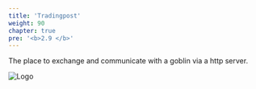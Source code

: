 ```yaml
---
title: 'Tradingpost'
weight: 90
chapter: true
pre: '<b>2.9 </b>'
---
```


The place to exchange and communicate with a goblin via a http server.

![Logo](/img/goblin-blupi-tradingpost.png?width=600px)
